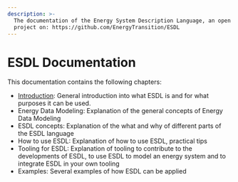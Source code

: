 ```yaml
---
description: >-
  The documentation of the Energy System Description Language, an open source
  project on: https://github.com/EnergyTransition/ESDL
---
```


# ESDL Documentation

This documentation contains the following chapters:

* [Introduction](introduction.md): General introduction into what ESDL is and for what purposes it can be used.
* Energy Data Modeling: Explanation of the general concepts of Energy Data Modeling
* ESDL concepts: Explanation of the what and why of different parts of the ESDL language
* How to use ESDL: Explanation of how to use ESDL, practical tips
* Tooling for ESDL: Explanation of tooling to contribute to the developments of ESDL, to use ESDL to model an energy system and to integrate ESDL in your own tooling
* Examples: Several examples of how ESDL can be applied



